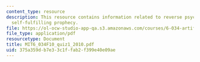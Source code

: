 ```yaml
---
content_type: resource
description: This resource contains information related to reverse psychology and
  self-fulfilling prophecy.
file: https://ol-ocw-studio-app-qa.s3.amazonaws.com/courses/6-034-artificial-intelligence-fall-2010/375a359db7e33c1ffab2f399e40e09ae_MIT6_034F10_quiz1_2010.pdf
file_type: application/pdf
resourcetype: Document
title: MIT6_034F10_quiz1_2010.pdf
uid: 375a359d-b7e3-3c1f-fab2-f399e40e09ae
---
```

